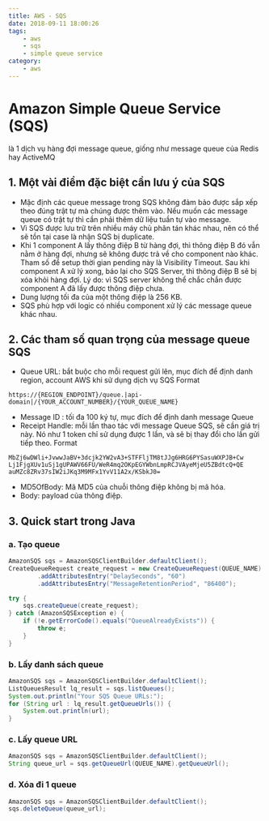 ```yaml
---
title: AWS - SQS
date: 2018-09-11 18:00:26
tags:
    - aws
    - sqs
    - simple queue service
category: 
    - aws
---
```


# Amazon Simple Queue Service (SQS)
 là 1 dịch vụ hàng đợi message queue, giống như message queue của Redis hay ActiveMQ

## 1. Một vài điểm đặc biệt cần lưu ý của SQS
-	Mặc định các queue message trong SQS không đảm bảo được sắp xếp theo đúng trật tự mà chúng được thêm vào. Nếu muốn các message queue có trật tự thì cần phải thêm dữ liệu tuần tự vào message.
-	Vì SQS được lưu trữ trên nhiều máy chủ phân tán khác nhau, nên có thể sẽ tồn tại case là nhận SQS bị duplicate.
- Khi 1 component A lấy thông điệp B từ hàng đợi, thì thông điệp B đó vẫn nằm ở hàng đợi, nhưng sẽ không được trả về cho component nào khác. Tham số để setup thời gian pending này là Visibility Timeout. Sau khi component A xử lý xong, báo lại cho SQS Server, thì thông điệp B sẽ bị xóa khỏi hàng đợi. 
Lý do: vì SQS server không thể chắc chắn được component A đã lấy được thông điệp chưa.
- Dung lượng tối đa của một thông điệp là 256 KB.
- SQS phù hợp với logic có nhiều component xử lý các message queue khác nhau.

## 2. Các tham số quan trọng của message queue SQS
- Queue URL: bắt buộc cho mỗi request gửi lên, mục đích để định danh region, account AWS khi sử dụng dịch vụ SQS
Format
```
https://{REGION_ENDPOINT}/queue.|api-domain|/{YOUR_ACCOUNT_NUMBER}/{YOUR_QUEUE_NAME}
```
- Message ID : tối đa 100 ký tự, mục đích để định danh message Queue
-	Receipt Handle: mỗi lần thao tác với message Queue SQS, sẽ cần giá trị này. Nó như 1 token chỉ sử dụng được 1 lần, và sẽ bị thay đổi cho lần gửi tiếp theo. 
Format
```
MbZj6wDWli+JvwwJaBV+3dcjk2YW2vA3+STFFljTM8tJJg6HRG6PYSasuWXPJB+Cw
Lj1FjgXUv1uSj1gUPAWV66FU/WeR4mq2OKpEGYWbnLmpRCJVAyeMjeU5ZBdtcQ+QE
auMZc8ZRv37sIW2iJKq3M9MFx1YvV11A2x/KSbkJ0=
```
- MD5OfBody: Mã MD5 của chuỗi thông điệp không bị mã hóa.
- Body: payload của thông điệp.

## 3. Quick start trong Java
### a. Tạo queue
```java
AmazonSQS sqs = AmazonSQSClientBuilder.defaultClient();
CreateQueueRequest create_request = new CreateQueueRequest(QUEUE_NAME)
        .addAttributesEntry("DelaySeconds", "60")
        .addAttributesEntry("MessageRetentionPeriod", "86400");

try {
    sqs.createQueue(create_request);
} catch (AmazonSQSException e) {
    if (!e.getErrorCode().equals("QueueAlreadyExists")) {
        throw e;
    }
}
```

### b. Lấy danh sách queue
```java
AmazonSQS sqs = AmazonSQSClientBuilder.defaultClient();
ListQueuesResult lq_result = sqs.listQueues();
System.out.println("Your SQS Queue URLs:");
for (String url : lq_result.getQueueUrls()) {
    System.out.println(url);
}
```

### c. Lấy queue URL
```java
AmazonSQS sqs = AmazonSQSClientBuilder.defaultClient();
String queue_url = sqs.getQueueUrl(QUEUE_NAME).getQueueUrl();
```

### d. Xóa đi 1 queue
```java
AmazonSQS sqs = AmazonSQSClientBuilder.defaultClient();
sqs.deleteQueue(queue_url);
```
